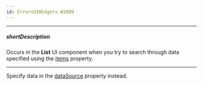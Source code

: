 ```yaml
---
id: ErrorsUIWidgets.W1009
---
```

---
##### shortDescription
Occurs in the **List** UI component when you try to search through data specified using the [items](/api-reference/10%20UI%20Components/dxList/1%20Configuration/items '/Documentation/ApiReference/UI_Components/dxList/Configuration/items/') property.

---
Specify data in the [dataSource](/api-reference/10%20UI%20Components/dxList/1%20Configuration/dataSource.md '/Documentation/ApiReference/UI_Components/dxList/Configuration/#dataSource') property instead.